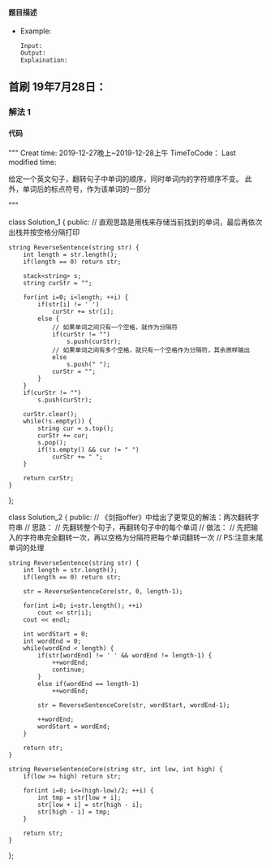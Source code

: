 ## 
#### 题目描述

- Example:
    ```
    Input: 
    Output: 
    Explaination:
    ```  

## 首刷 19年7月28日：
### 解法 1
#### 代码

"""
Creat time: 2019-12-27晚上~2019-12-28上午
TimeToCode：
Last modified time: 

给定一个英文句子，翻转句子中单词的顺序，同时单词内的字符顺序不变。
此外，单词后的标点符号，作为该单词的一部分

"""

class Solution_1 {
public:
    // 直观思路是用栈来存储当前找到的单词，最后再依次出栈并按空格分隔打印


    string ReverseSentence(string str) {
        int length = str.length();
        if(length == 0) return str;

        stack<string> s;
        string curStr = "";
        
        for(int i=0; i<length; ++i) {
            if(str[i] != ' ')
                curStr += str[i];
            else {
                // 如果单词之间只有一个空格，就作为分隔符
                if(curStr != "") 
                    s.push(curStr);
                // 如果单词之间有多个空格，就只有一个空格作为分隔符，其余原样输出
                else
                    s.push(" ");
                curStr = "";
            }
        }
        if(curStr != "")
            s.push(curStr);
        
        curStr.clear();
        while(!s.empty()) {
            string cur = s.top();
            curStr += cur;
            s.pop();
            if(!s.empty() && cur != " ")
                curStr += " ";
        }
        
        return curStr;
    }
};


class Solution_2 {
public:
    // 《剑指offer》中给出了更常见的解法：两次翻转字符串
    // 思路：
    // 先翻转整个句子，再翻转句子中的每个单词
    // 做法：
    // 先把输入的字符串完全翻转一次，再以空格为分隔符把每个单词翻转一次
    // PS:注意末尾单词的处理


    string ReverseSentence(string str) {
        int length = str.length();
        if(length == 0) return str;

        str = ReverseSentenceCore(str, 0, length-1);

        for(int i=0; i<str.length(); ++i)
            cout << str[i];
        cout << endl;

        int wordStart = 0;
        int wordEnd = 0;
        while(wordEnd < length) {
            if(str[wordEnd] != ' ' && wordEnd != length-1) {
                ++wordEnd;
                continue;
            }
            else if(wordEnd == length-1)
                ++wordEnd;
            
            str = ReverseSentenceCore(str, wordStart, wordEnd-1);
            
            ++wordEnd;
            wordStart = wordEnd;
        }

        return str;
    }

    string ReverseSentenceCore(string str, int low, int high) {
        if(low >= high) return str;

        for(int i=0; i<=(high-low)/2; ++i) {
            int tmp = str[low + i];
            str[low + i] = str[high - i];
            str[high - i] = tmp;
        }

        return str;
    }
};